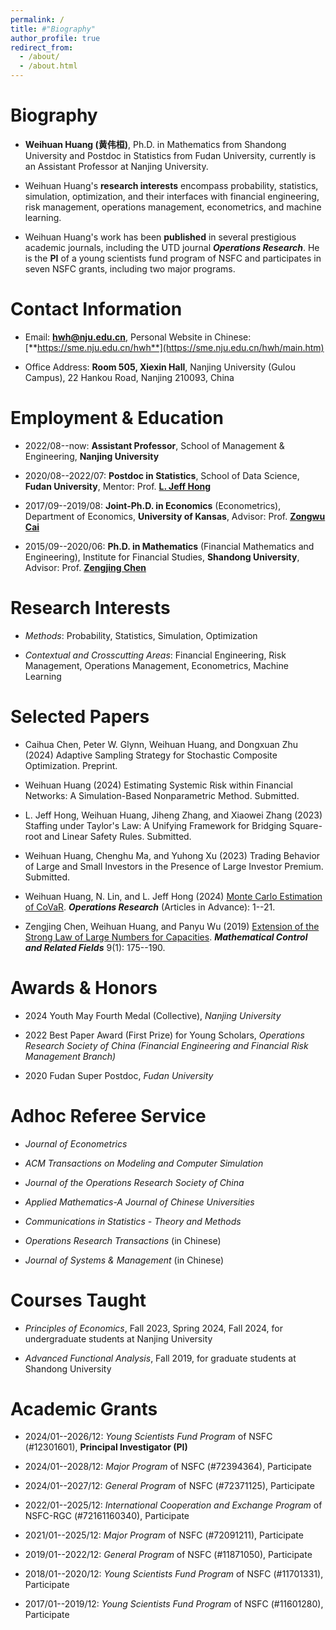 ```yaml
---
permalink: /
title: #"Biography"
author_profile: true
redirect_from: 
  - /about/
  - /about.html
---
```


Biography
======

- **Weihuan Huang (黄伟桓)**, Ph.D. in Mathematics from Shandong University and Postdoc in Statistics from Fudan University, currently is an Assistant Professor at Nanjing University. 

- Weihuan Huang's **research interests** encompass probability, statistics, simulation, optimization, and their interfaces with financial engineering, risk management, operations management, econometrics, and machine learning. 

- Weihuan Huang's work has been **published** in several prestigious academic journals, including the UTD journal ***Operations Research***. He is the **PI** of a young scientists fund program of NSFC and participates in seven NSFC grants, including two major programs.

Contact Information
======

- Email: [**hwh@nju.edu.cn**](mailto:hwh@nju.edu.cn), Personal Website in Chinese: [**https://sme.nju.edu.cn/hwh**](https://sme.nju.edu.cn/hwh/main.htm)

- Office Address: **Room 505, Xiexin Hall**, Nanjing University (Gulou Campus), 22 Hankou Road, Nanjing 210093, China

Employment & Education
======

- 2022/08--now: **Assistant Professor**, School of Management & Engineering, **Nanjing University**

- 2020/08--2022/07: **Postdoc in Statistics**, School of Data Science, **Fudan University**, Mentor: Prof. [**L. Jeff Hong**](https://jeffhongliu.github.io)

- 2017/09--2019/08: **Joint-Ph.D. in Economics** (Econometrics), Department of Economics, **University of Kansas**, Advisor: Prof. [**Zongwu Cai**](https://zongwucai.github.io)

- 2015/09--2020/06: **Ph.D. in Mathematics** (Financial Mathematics and Engineering), Institute for Financial Studies, **Shandong University**, Advisor: Prof. [**Zengjing Chen**](http://mathfinance.sdu.edu.cn/sz/yjyjs1/czj_js.htm)

Research Interests
======

- *Methods*: Probability, Statistics, Simulation, Optimization
  
- *Contextual and Crosscutting Areas*: Financial Engineering, Risk Management, Operations Management, Econometrics, Machine Learning

Selected Papers
======

- Caihua Chen, Peter W. Glynn, Weihuan Huang, and Dongxuan Zhu (2024) Adaptive Sampling Strategy for Stochastic Composite Optimization. Preprint. 

- Weihuan Huang (2024) Estimating Systemic Risk within Financial Networks: A Simulation-Based Nonparametric Method. Submitted. 

- L. Jeff Hong, Weihuan Huang, Jiheng Zhang, and Xiaowei Zhang (2023) Staffing under Taylor's Law: A Unifying Framework for Bridging Square-root and Linear Safety Rules. Submitted. 

- Weihuan Huang, Chenghu Ma, and Yuhong Xu (2023) Trading Behavior of Large and Small Investors in the Presence of Large Investor Premium. Submitted. 

- Weihuan Huang, N. Lin, and L. Jeff Hong (2024) [Monte Carlo Estimation of CoVaR](https://doi.org/10.1287/opre.2023.0211). ***Operations Research*** (Articles in Advance): 1--21.

- Zengjing Chen, Weihuan Huang, and Panyu Wu (2019) [Extension of the Strong Law of Large Numbers for Capacities](https://doi.org/10.3934/mcrf.2019010). ***Mathematical Control and Related Fields*** 9(1): 175--190.

Awards & Honors
======

- 2024 Youth May Fourth Medal (Collective), *Nanjing University*

- 2022 Best Paper Award (First Prize) for Young Scholars, *Operations Research Society of China (Financial Engineering and Financial Risk Management Branch)*
  
- 2020 Fudan Super Postdoc, *Fudan University*

Adhoc Referee Service
======

- *Journal of Econometrics*
  
- *ACM Transactions on Modeling and Computer Simulation*
  
- *Journal of the Operations Research Society of China*
  
- *Applied Mathematics-A Journal of Chinese Universities*
  
- *Communications in Statistics - Theory and Methods*
  
- *Operations Research Transactions* (in Chinese)
  
- *Journal of Systems & Management* (in Chinese)

Courses Taught
======

- *Principles of Economics*, Fall 2023, Spring 2024, Fall 2024, for undergraduate students at Nanjing University
  
- *Advanced Functional Analysis*, Fall 2019, for graduate students at Shandong University

Academic Grants
======

- 2024/01--2026/12: *Young Scientists Fund Program* of NSFC (#12301601), **Principal Investigator (PI)**
  
- 2024/01--2028/12: *Major Program* of NSFC (#72394364), Participate
  
- 2024/01--2027/12: *General Program* of NSFC (#72371125), Participate
  
- 2022/01--2025/12: *International Cooperation and Exchange Program* of NSFC-RGC (#72161160340), Participate
  
- 2021/01--2025/12: *Major Program* of NSFC (#72091211), Participate
  
- 2019/01--2022/12: *General Program* of NSFC (#11871050), Participate
  
- 2018/01--2020/12: *Young Scientists Fund Program* of NSFC (#11701331), Participate
  
- 2017/01--2019/12: *Young Scientists Fund Program* of NSFC (#11601280), Participate
